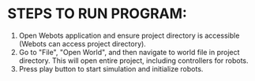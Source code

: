 # STEPS TO RUN PROGRAM:
1. Open Webots application and ensure project directory is accessible (Webots can access project directory).
2. Go to "File", "Open World", and then navigate to world file in project directory. This will open entire project, including controllers for robots.
3. Press play button to start simulation and initialize robots.
